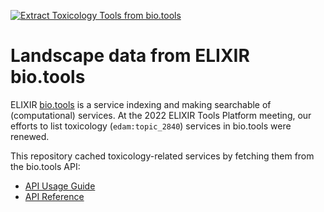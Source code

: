 [![Extract Toxicology Tools from bio.tools](https://github.com/h2020-sbd4nano/sbd-data-elixir-biotools/actions/workflows/extract.yml/badge.svg)](https://github.com/h2020-sbd4nano/sbd-data-elixir-biotools/actions/workflows/extract.yml)

# Landscape data from ELIXIR bio.tools

ELIXIR [bio.tools](bio.tools) is a service indexing and making searchable of (computational) services.
At the 2022 ELIXIR Tools Platform meeting, our efforts to list toxicology (`edam:topic_2840`) services in bio.tools were
renewed.

This repository cached toxicology-related services by fetching them from the bio.tools API:

* [API Usage Guide](https://biotools.readthedocs.io/en/latest/api_usage_guide.html)
* [API Reference](https://biotools.readthedocs.io/en/latest/api_reference.html)
